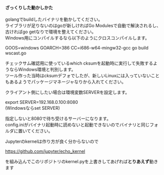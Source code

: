 #### ざっくりした動かしかた

golangでbuildしたバイナリを動かしてください。<br>
ライブラリが足りないのはgoが新しければGo Modulesで自動で解決されるし、古ければgo getなりで環境を整えてください。<br>
Windows用にコンパイルするなら以下のようにクロスコンパイルします。<br>

GOOS=windows GOARCH=386 CC=i686-w64-mingw32-gcc go build wscast.go

チェックサム確認用に使っているwhich cksumを起動時に実行して失敗するようならWindows環境と判別します。<br>
ツール作った当時はcksumデフォでしたが、新しいLinuxには入っていないこともあるようでパッケージマネージャなりから入れてください。<br>

クライアント側にしたい場合は環境変数SERVERを設定します。

export SERVER=192.168.0.100:8080<br>
(Windowsならset SERVER)

指定しないと8080で待ち受けるサーバーになります。<br>
config.iniがバイナリ起動時に読めないと起動できないのでバイナリと同じフォルダに置いてください。

Jupyterのkernelは作り方が良く分からないので

https://github.com/jupyter/echo_kernel

を組み込んでこのリポジトリのkernel.pyを上書きしてあげれば**とりあえず**動きます
